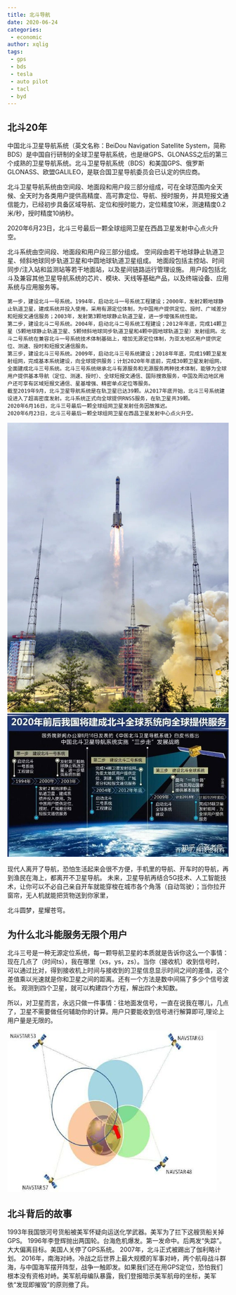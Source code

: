 ```yaml
---
title: 北斗导航
date: 2020-06-24
categories:
 - economic
author: xqlig
tags:
 - gps
 - bds
 - tesla
 - auto pilot
 - tacl
 - byd
---
```

## 北斗20年

中国北斗卫星导航系统（英文名称：BeiDou Navigation Satellite System，简称BDS）是中国自行研制的全球卫星导航系统，也是继GPS、GLONASS之后的第三个成熟的卫星导航系统。北斗卫星导航系统（BDS）和美国GPS、俄罗斯GLONASS、欧盟GALILEO，是联合国卫星导航委员会已认定的供应商。

<!-- more -->

北斗卫星导航系统由空间段、地面段和用户段三部分组成，可在全球范围内全天候、全天时为各类用户提供高精度、高可靠定位、导航、授时服务，并具短报文通信能力，已经初步具备区域导航、定位和授时能力，定位精度10米，测速精度0.2米/秒，授时精度10纳秒。

2020年6月23日，北斗三号最后一颗全球组网卫星在西昌卫星发射中心点火升空。

北斗系统由空间段、地面段和用户段三部分组成。
空间段由若干地球静止轨道卫星、倾斜地球同步轨道卫星和中圆地球轨道卫星组成。
地面段包括主控站、时间同步/注入站和监测站等若干地面站，以及星间链路运行管理设施。
用户段包括北斗及兼容其他卫星导航系统的芯片、模块、天线等基础产品，以及终端设备、应用系统与应用服务等。

```
第一步，建设北斗一号系统。1994年，启动北斗一号系统工程建设；2000年，发射2颗地球静止轨道卫星，建成系统并投入使用，采用有源定位体制，为中国用户提供定位、授时、广域差分和短报文通信服务；2003年，发射第3颗地球静止轨道卫星，进一步增强系统性能。
第二步，建设北斗二号系统。2004年，启动北斗二号系统工程建设；2012年年底，完成14颗卫星（5颗地球静止轨道卫星、5颗倾斜地球同步轨道卫星和4颗中圆地球轨道卫星）发射组网。北斗二号系统在兼容北斗一号系统技术体制基础上，增加无源定位体制，为亚太地区用户提供定位、测速、授时和短报文通信服务。
第三步，建设北斗三号系统。2009年，启动北斗三号系统建设；2018年年底，完成19颗卫星发射组网，完成基本系统建设，向全球提供服务；计划2020年年底前，完成30颗卫星发射组网，全面建成北斗三号系统。北斗三号系统继承北斗有源服务和无源服务两种技术体制，能够为全球用户提供基本导航（定位、测速、授时）、全球短报文通信、国际搜救服务，中国及周边地区用户还可享有区域短报文通信、星基增强、精密单点定位等服务。
截至2019年9月，北斗卫星导航系统是在轨卫星已达39颗。从2017年底开始，北斗三号系统建设进入了超高密度发射。北斗系统正式向全球提供RNSS服务，在轨卫星共39颗。
2020年6月16日，北斗三号最后一颗全球组网卫星发射任务因故推迟。
2020年6月23日，北斗三号最后一颗全球组网卫星在西昌卫星发射中心点火升空。
```

![1](../2020/beidou/bd-1.jpg)
![4](../2020/beidou/bd-4.jpg)


现代人离开了导航，恐怕生活起来会很不方便，手机里的导航、开车时的导航，再到渔民在海上，都离开不卫星导航。
未来，卫星导航再结合5G技术、人工智能技术，让你可以不必自己亲自开车就能穿梭在城市各个角落（自动驾驶）；当你拉开窗帘，无人机就能把货物送到你家里，

北斗圆梦，星耀苍穹。

## 为什么北斗能服务无限个用户

北斗三号是一种无源定位系统，每一颗导航卫星的本质就是告诉你这么一个事情：现在几点了（时间ts），我在哪里（xs，ys，zs）。当你（接收机）收到信号时，可以通过比对，得到接收机上时间与接收到的卫星信息显示时间之间的差值，这个差值乘以光速就是你和卫星之间的距离。还有一个方法是数中间隔了多少个信号波长。
观测到四个卫星，就可以构建四个方程，解出四个未知数。

所以，对卫星而言，永远只做一件事情：往地面发信号，一直在说我在哪儿，几点了，卫星不需要做任何辅助你的计算。用户只要能收到信号进行解算即可,理论上用户量是无限的。

![3](../2020/beidou/bd-3.jpg)

## 北斗背后的故事

1993年我国银河号货船被美军怀疑向运送化学武器。美军为了拦下这艘货船关掉GPS。
1996年李登辉抛出两国轮。台海危机爆发。第一发命中。后两发“失踪”。大大偏离目标。美国人关停了GPS系统。
2007年，北斗正式被踢出了伽利略计划。
2016年，南海对峙。冷战之后世界上最大规模的军事对峙，两个航母战斗群海，与中国海军摆开阵型，战争一触即发。如果我们还在用GPS定位，恐怕我们根本没有资格对峙。美军航母编队暴露，我们登报暗示美军航母的坐标，美军依“发现即摧毁”的原则撤了兵。









